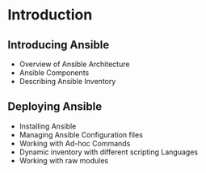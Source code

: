 # Introduction

## Introducing Ansible
* Overview of Ansible Architecture
* Ansible Components
* Describing Ansible Inventory

## Deploying Ansible
* Installing Ansible
* Managing Ansible Configuration files
* Working with Ad-hoc Commands
* Dynamic inventory with different scripting Languages
* Working with raw modules

